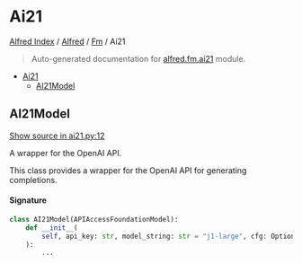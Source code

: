 # Ai21

[Alfred Index](../../README.md#alfred-index) /
[Alfred](../index.md#alfred) /
[Fm](./index.md#fm) /
Ai21

> Auto-generated documentation for [alfred.fm.ai21](../../../alfred/fm/ai21.py) module.

- [Ai21](#ai21)
  - [AI21Model](#ai21model)

## AI21Model

[Show source in ai21.py:12](../../../alfred/fm/ai21.py#L12)

A wrapper for the OpenAI API.

This class provides a wrapper for the OpenAI API for generating completions.

#### Signature

```python
class AI21Model(APIAccessFoundationModel):
    def __init__(
        self, api_key: str, model_string: str = "j1-large", cfg: Optional[Dict] = None
    ):
        ...
```


